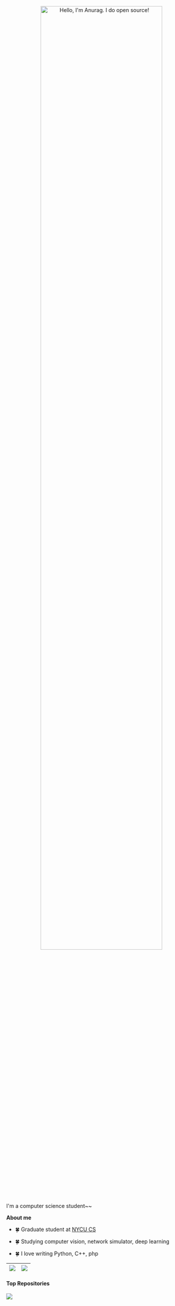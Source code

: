 <p align="center"><a href="https://anuraghazra.github.io"><img width="80%" alt="Hello, I'm Anurag. I do open source!" src="./assets/gh-readme-header.png" /></a></p>

<br />

I'm a computer science student~~

**About me**

- 🍀 Graduate student at [NYCU CS](https://www.cs.nycu.edu.tw/)

- 🍀 Studying computer vision, network simulator, deep learning

- 🍀 I love writing Python, C++, php

| <a href="https://github.com/anuraghazra/github-readme-stats"><img align="center" src="https://github-readme-stats-orcin-zeta.vercel.app/api?username=ycpin0624&show_icons=true&include_all_commits=true&theme=brief&hide_border=true" /></a> | <a href="https://github.com/ycpin/github-readme-stats"><img align="center" src="https://github-readme-stats-orcin-zeta.vercel.app/api/top-langs/?username=ycpin0624&layout=compact&theme=brief&hide_border=true" /></a> |
| ------------- | ------------- |

#### Top Repositories

<a href="https://github.com/ycpin0624/github-readme-stats">
  <img align="center" src="https://github-readme-stats-orcin-zeta.vercel.app/api/pin/?username=ycpin0624&repo=Taiwan-Railway-Inquiry-Bot&theme=brief" />
</a>
